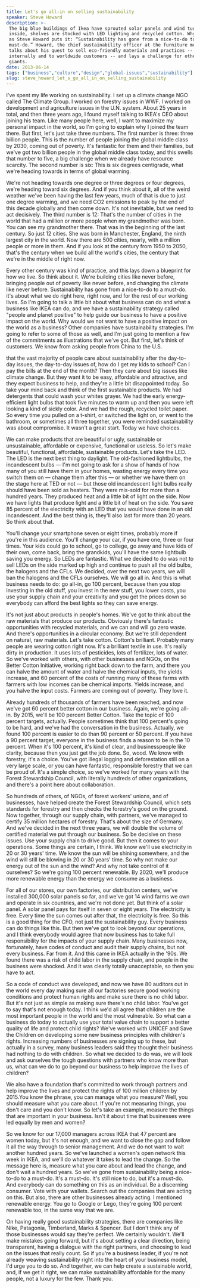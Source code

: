 ```yaml
---
title: Let's go all-in on selling sustainability
speaker: Steve Howard
description: >-
 The big blue buildings of Ikea have sprouted solar panels and wind turbines;
 inside, shelves are stocked with LED lighting and recycled cotton. Why? Because
 as Steve Howard puts it: “Sustainability has gone from a nice-to-do to a
 must-do.” Howard, the chief sustainability officer at the furniture megastore,
 talks about his quest to sell eco-friendly materials and practices -- both
 internally and to worldwide customers -- and lays a challenge for other global
 giants.
date: 2013-06-14
tags: ["business","culture","design","global-issues","sustainability"]
slug: steve_howard_let_s_go_all_in_on_selling_sustainability
---
```


I've spent my life working on sustainability. I set up a climate change NGO called The
Climate Group. I worked on forestry issues in WWF. I worked on development and agriculture
issues in the U.N. system. About 25 years in total, and then three years ago, I found
myself talking to IKEA's CEO about joining his team. Like many people here, well, I want
to maximize my personal impact in the world, so I'm going to explain why I joined the team
there. But first, let's just take three numbers. The first number is three: three billion
people. This is the number of people joining the global middle class by 2030, coming out
of poverty. It's fantastic for them and their families, but we've got two billion people
in the global middle class today, and this swells that number to five, a big challenge
when we already have resource scarcity. The second number is six: This is six degrees
centigrade, what we're heading towards in terms of global warming.

We're not heading towards one degree or three degrees or four degrees, we're heading
toward six degrees. And if you think about it, all of the weird weather we've been having
the last few years, much of that is due to just one degree warming, and we need CO2
emissions to peak by the end of this decade globally and then come down. It's not
inevitable, but we need to act decisively. The third number is 12: That's the number of
cities in the world that had a million or more people when my grandmother was born. You
can see my grandmother there. That was in the beginning of the last century. So just 12
cities. She was born in Manchester, England, the ninth largest city in the world. Now
there are 500 cities, nearly, with a million people or more in them. And if you look at
the century from 1950 to 2050, that's the century when we build all the world's cities,
the century that we're in the middle of right now.

Every other century was kind of practice, and this lays down a blueprint for how we
live. So think about it. We're building cities like never before, bringing people out of
poverty like never before, and changing the climate like never before. Sustainability has
gone from a nice-to-do to a must-do. it's about what we do right here, right now, and for
the rest of our working lives. So I'm going to talk a little bit about what business can do
and what a business like IKEA can do, and we have a sustainability strategy called "people
and planet positive" to help guide our business to have a positive impact on the world.
Why would we not want to have a positive impact on the world as a business? Other
companies have sustainability strategies. I'm going to refer to some of those as well, and
I'm just going to mention a few of the commitments as illustrations that we've got. But
first, let's think of customers. We know from asking people from China to the
U.S.

that the vast majority of people care about sustainability after the day-to-day issues,
the day-to-day issues of, how do I get my kids to school? Can I pay the bills at the end
of the month? Then they care about big issues like climate change. But they want it to be
easy, affordable and attractive, and they expect business to help, and they're a little
bit disappointed today. So take your mind back and think of the first sustainable products.
We had detergents that could wash your whites grayer. We had the early energy-efficient
light bulbs that took five minutes to warm up and then you were left looking a kind of
sickly color. And we had the rough, recycled toilet paper. So every time you pulled on a
t-shirt, or switched the light on, or went to the bathroom, or sometimes all three
together, you were reminded sustainability was about compromise. It wasn't a great
start. Today we have choices.

We can make products that are beautiful or ugly, sustainable or unsustainable, affordable
or expensive, functional or useless. So let's make beautiful, functional, affordable,
sustainable products. Let's take the LED. The LED is the next best thing to daylight. The
old-fashioned lightbulbs, the incandescent bulbs — I'm not going to ask for a show of
hands of how many of you still have them in your homes, wasting energy every time you
switch them on — change them after this — or whether we have them on the stage here at TED
or not — but those old incandescent light bulbs really should have been sold as heaters.
They were mis-sold for more than a hundred years. They produced heat and a little bit of
light on the side. Now we have lights that produce light and a little bit of heat on the
side. You save 85 percent of the electricity with an LED that you would have done in an
old incandescent. And the best thing is, they'll also last for more than 20 years. So
think about that.

You'll change your smartphone seven or eight times, probably more if you're in this
audience. You'll change your car, if you have one, three or four times. Your kids could go
to school, go to college, go away and have kids of their own, come back, bring the
grandkids, you'll have the same lightbulb saving you energy. So LEDs are fantastic. What
we decided to do was not to sell LEDs on the side marked up high and continue to push all
the old bulbs, the halogens and the CFLs. We decided, over the next two years, we will ban
the halogens and the CFLs ourselves. We will go all in. And this is what business needs to
do: go all-in, go 100 percent, because then you stop investing in the old stuff, you
invest in the new stuff, you lower costs, you use your supply chain and your creativity
and you get the prices down so everybody can afford the best lights so they can save
energy.

It's not just about products in people's homes. We've got to think about the raw materials
that produce our products. Obviously there's fantastic opportunities with recycled
materials, and we can and will go zero waste. And there's opportunities in a circular
economy. But we're still dependent on natural, raw materials. Let's take cotton. Cotton's
brilliant. Probably many people are wearing cotton right now. It's a brilliant textile in
use. It's really dirty in production. It uses lots of pesticides, lots of fertilizer, lots
of water. So we've worked with others, with other businesses and NGOs, on the Better
Cotton Initiative, working right back down to the farm, and there you can halve the amount
of water and halve the chemical inputs, the yields increase, and 60 percent of the costs
of running many of these farms with farmers with low incomes can be chemical imports.
Yields increase, and you halve the input costs. Farmers are coming out of poverty. They
love it.

Already hundreds of thousands of farmers have been reached, and now we've got 60 percent
better cotton in our business. Again, we're going all-in. By 2015, we'll be 100 percent
Better Cotton. Take the topic of 100 percent targets, actually. People sometimes think that
100 percent's going to be hard, and we've had the conversation in the business. Actually,
we found 100 percent is easier to do than 90 percent or 50 percent. If you have a 90
percent target, everyone in the business finds a reason to be in the 10 percent. When it's
100 percent, it's kind of clear, and businesspeople like clarity, because then you just
get the job done. So, wood. We know with forestry, it's a choice. You've got illegal
logging and deforestation still on a very large scale, or you can have fantastic,
responsible forestry that we can be proud of. It's a simple choice, so we've worked for
many years with the Forest Stewardship Council, with literally hundreds of other
organizations, and there's a point here about collaboration.

So hundreds of others, of NGOs, of forest workers' unions, and of businesses, have helped
create the Forest Stewardship Council, which sets standards for forestry and then checks
the forestry's good on the ground. Now together, through our supply chain, with partners,
we've managed to certify 35 million hectares of forestry. That's about the size of
Germany. And we've decided in the next three years, we will double the volume of certified
material we put through our business. So be decisive on these issues. Use your supply
chain to drive good. But then it comes to your operations. Some things are certain, I
think. We know we'll use electricity in 20 or 30 years' time. We know the sun will be
shining somewhere, and the wind will still be blowing in 20 or 30 years' time. So why not
make our energy out of the sun and the wind? And why not take control of it ourselves? So
we're going 100 percent renewable. By 2020, we'll produce more renewable energy than the
energy we consume as a business.

For all of our stores, our own factories, our distribution centers, we've installed
300,000 solar panels so far, and we've got 14 wind farms we own and operate in six
countries, and we're not done yet. But think of a solar panel. A solar panel pays for
itself in seven or eight years. The electricity is free. Every time the sun comes out
after that, the electricity is free. So this is a good thing for the CFO, not just the
sustainability guy. Every business can do things like this. But then we've got to look
beyond our operations, and I think everybody would agree that now business has to take
full responsibility for the impacts of your supply chain. Many businesses now,
fortunately, have codes of conduct and audit their supply chains, but not every business.
Far from it. And this came in IKEA actually in the '90s. We found there was a risk of
child labor in the supply chain, and people in the business were shocked. And it was
clearly totally unacceptable, so then you have to act.

So a code of conduct was developed, and now we have 80 auditors out in the world every day
making sure all our factories secure good working conditions and protect human rights and
make sure there is no child labor. But it's not just as simple as making sure there's no
child labor. You've got to say that's not enough today. I think we'd all agree that
children are the most important people in the world and the most vulnerable. So what can a
business do today to actually use your total value chain to support a better quality of
life and protect child rights? We've worked with UNICEF and Save the Children on
developing some new business principles with children's rights. Increasing numbers of
businesses are signing up to these, but actually in a survey, many business leaders said
they thought their business had nothing to do with children. So what we decided to do was,
we will look and ask ourselves the tough questions with partners who know more than us,
what can we do to go beyond our business to help improve the lives of children?

We also have a foundation that's committed to work through partners and help improve the
lives and protect the rights of 100 million children by 2015.You know the phrase, you can
manage what you measure? Well, you should measure what you care about. If you're not
measuring things, you don't care and you don't know. So let's take an example, measure the
things that are important in your business. Isn't it about time that businesses were led
equally by men and women?

So we know for our 17,000 managers across IKEA that 47 percent are women today, but it's
not enough, and we want to close the gap and follow it all the way through to senior
management. And we do not want to wait another hundred years. So we've launched a women's
open network this week in IKEA, and we'll do whatever it takes to lead the change. So the
message here is, measure what you care about and lead the change, and don't wait a hundred
years. So we've gone from sustainability being a nice-to-do to a must-do. It's a must-do.
It's still nice to do, but it's a must-do. And everybody can do something on this as an
individual. Be a discerning consumer. Vote with your wallets. Search out the companies
that are acting on this. But also, there are other businesses already acting. I mentioned
renewable energy. You go to Google or Lego, they're going 100 percent renewable too, in
the same way that we are.

On having really good sustainability strategies, there are companies like Nike, Patagonia,
Timberland, Marks & Spencer. But I don't think any of those businesses would say they're
perfect. We certainly wouldn't. We'll make mistakes going forward, but it's about setting
a clear direction, being transparent, having a dialogue with the right partners, and
choosing to lead on the issues that really count. So if you're a business leader, if you're
not already weaving sustainability right into the heart of your business model, I'd urge
you to do so. And together, we can help create a sustainable world, and, if we get it
right, we can make sustainability affordable for the many people, not a luxury for the
few. Thank you.

<!--
ad_duration=3.33
event="TEDGlobal 2013"
external_start_time=0
intro_duration=11.82
is_subtitle_required="False"
is_talk_featured="True"
language="en"
language_swap="False"
native_language="en"
number_of_related_talks=6
number_of_speakers=1
number_of_subtitled_videos=27
number_of_tags=5
number_of_talk_download_languages=27
number_of_talk_more_resources=0
number_of_talk_recommendations=0
number_of_talks_take_actions=0
post_ad_duration=0.83
published_timestamp="2013-10-21 15:02:28"
recording_date="2013-06-14"
speaker_description="Corporate innovator"
speaker_is_published=1
speaker_name="Steve Howard"
talk_name="Let's go all-in on selling sustainability"
talks_tags=["business","culture","design","global-issues","sustainability"]
url_audio="https://download.ted.com/talks/SteveHoward_2013G.mp3?apikey=acme-roadrunner"
url_photo_speaker="https://pe.tedcdn.com/images/ted/73e86ef01b59f40cb31e946940480962c39a5c7c_254x191.jpg"
url_photo_talk="https://pe.tedcdn.com/images/ted/a1bfe132219abebc992a0ffa91c476ffebd724b2_1600x1200.jpg"
url_webpage="https://www.ted.com/talks/steve_howard_let_s_go_all_in_on_selling_sustainability"
video_type_name="TED Stage Talk"
-->
